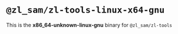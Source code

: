 # `@zl_sam/zl-tools-linux-x64-gnu`

This is the **x86_64-unknown-linux-gnu** binary for `@zl_sam/zl-tools`
